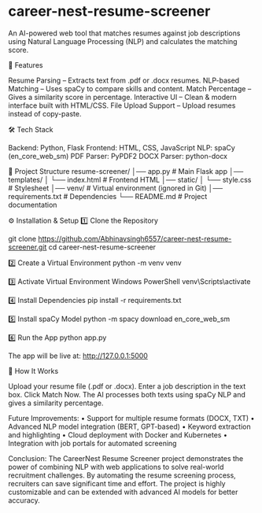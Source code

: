 # career-nest-resume-screener

An AI-powered web tool that matches resumes against job descriptions using Natural Language Processing (NLP) and calculates the matching score.

🚀 Features

Resume Parsing – Extracts text from .pdf or .docx resumes.
NLP-based Matching – Uses spaCy to compare skills and content.
Match Percentage – Gives a similarity score in percentage.
Interactive UI – Clean & modern interface built with HTML/CSS.
File Upload Support – Upload resumes instead of copy-paste.

🛠 Tech Stack

Backend: Python, Flask
Frontend: HTML, CSS, JavaScript
NLP: spaCy (en_core_web_sm)
PDF Parser: PyPDF2
DOCX Parser: python-docx

📂 Project Structure
resume-screener/
│── app.py                # Main Flask app
│── templates/
│   └── index.html         # Frontend HTML
│── static/
│   └── style.css          # Stylesheet
│── venv/                  # Virtual environment (ignored in Git)
│── requirements.txt       # Dependencies
└── README.md              # Project documentation

⚙️ Installation & Setup
1️⃣ Clone the Repository

git clone https://github.com/Abhinavsingh6557/career-nest-resume-screener.git
cd career-nest-resume-screener

2️⃣ Create a Virtual Environment
python -m venv venv

3️⃣ Activate Virtual Environment
Windows PowerShell
venv\Scripts\activate

4️⃣ Install Dependencies
pip install -r requirements.txt

5️⃣ Install spaCy Model
python -m spacy download en_core_web_sm

6️⃣ Run the App
python app.py

The app will be live at:
http://127.0.0.1:5000

📌 How It Works

Upload your resume file (.pdf or .docx).
Enter a job description in the text box.
Click Match Now.
The AI processes both texts using spaCy NLP and gives a similarity percentage.

Future Improvements:
• Support for multiple resume formats (DOCX, TXT)
• Advanced NLP model integration (BERT, GPT-based)
• Keyword extraction and highlighting
• Cloud deployment with Docker and Kubernetes
• Integration with job portals for automated screening

Conclusion:
The CareerNest Resume Screener project demonstrates the power of combining NLP with web
applications to solve real-world recruitment challenges. By automating the resume screening
process, recruiters can save significant time and effort. The project is highly customizable and can be extended with advanced AI models for better accuracy.



